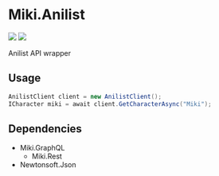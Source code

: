 # Miki.Anilist
[![](https://img.shields.io/nuget/dt/Miki.Anilist.svg?style=for-the-badge)](https://www.nuget.org/packages/Miki.Anilist)
[![](https://img.shields.io/discord/259343729586864139.svg?style=for-the-badge&logo=discord)](https://discord.gg/XpG4kwE)

Anilist API wrapper

## Usage
```cs
AnilistClient client = new AnilistClient();
ICharacter miki = await client.GetCharacterAsync("Miki");
```

## Dependencies
- Miki.GraphQL
  - Miki.Rest
- Newtonsoft.Json
